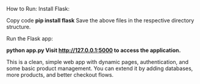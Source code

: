 How to Run:
Install Flask:

Copy code
**pip install flask**
Save the above files in the respective directory structure.

Run the Flask app:

**python app.py
Visit http://127.0.0.1:5000 to access the application.**

This is a clean, simple web app with dynamic pages, authentication,
and some basic product management. You can extend it by adding databases, 
more products, and better checkout flows.
